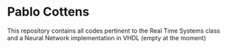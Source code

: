 Pablo Cottens
=============

This repository contains all codes pertinent to the Real Time Systems class and a Neural Network implementation in VHDL (empty at the moment)
